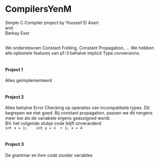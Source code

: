 # CompilersYenM

Simple C Compiler project by
  Youssef El Aseri \
  and \
  Berkay Eser
<br><br>

We ondersteunen Constant Folding, Constant Propagation, ...
We hebben alle optionele features van p1-3 behalve implicit Type conversions.
<br><br>

#### Project 1

Alles geïmplementeerd
<br><br>

#### Project 2
Alles behalve Error Checking op
operaties van incompatibele types. Dit begrepen we niet goed.
Bij constant propagation, passen we dit nergens meer toe 
als de variabele ergens geassigned wordt.<br>
BV: het volgende stukje code blijft onveranderd<br>
`int x = 1;   
int y = x  + 1;
x = 4`
<br><br>

#### Project 3
De grammar en llvm code zonder variables